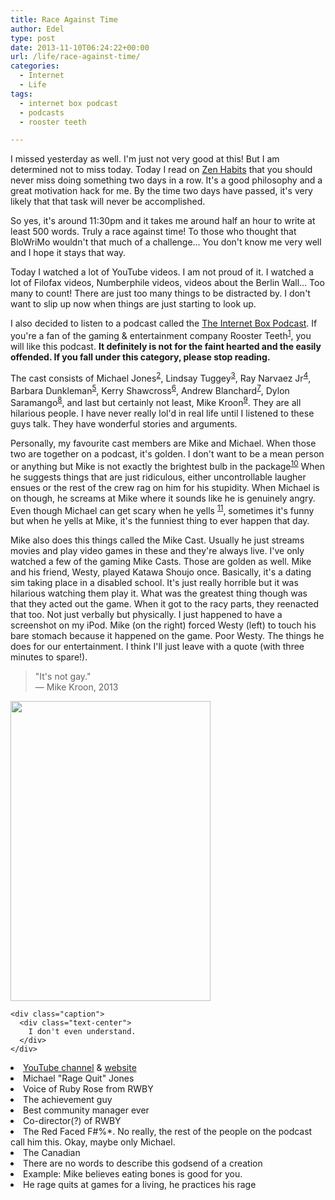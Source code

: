 ```yaml
---
title: Race Against Time
author: Edel
type: post
date: 2013-11-10T06:24:22+00:00
url: /life/race-against-time/
categories:
  - Internet
  - Life
tags:
  - internet box podcast
  - podcasts
  - rooster teeth

---
```

I missed yesterday as well. I'm just not very good at this! But I am determined not to miss today. Today I read on [Zen Habits][1] that you should never miss doing something two days in a row. It's a good philosophy and a great motivation hack for me. By the time two days have passed, it's very likely that that task will never be accomplished.

So yes, it's around 11:30pm and it takes me around half an hour to write at least 500 words. Truly a race against time! To those who thought that BloWriMo wouldn't that much of a challenge&#8230; You don't know me very well and I hope it stays that way.

Today I watched a lot of YouTube videos. I am not proud of it. I watched a lot of Filofax videos, Numberphile videos, videos about the Berlin Wall&#8230; Too many to count! There are just too many things to be distracted by. I don't want to slip up now when things are just starting to look up.

I also decided to listen to a podcast called the [The Internet Box Podcast][2]. If you're a fan of the gaming & entertainment company Rooster Teeth<sup class="footnote"><a href="#foot_ajs-fn-id_1-126" id="back_ajs-fn-id_1-126">1</a></sup>, you will like this podcast. **It definitely is not for the faint hearted and the easily offended. If you fall under this category, please stop reading.**

The cast consists of Michael Jones<sup class="footnote"><a href="#foot_ajs-fn-id_2-126" id="back_ajs-fn-id_2-126">2</a></sup>, Lindsay Tuggey<sup class="footnote"><a href="#foot_ajs-fn-id_3-126" id="back_ajs-fn-id_3-126">3</a></sup>, Ray Narvaez Jr<sup class="footnote"><a href="#foot_ajs-fn-id_4-126" id="back_ajs-fn-id_4-126">4</a></sup>, Barbara Dunkleman<sup class="footnote"><a href="#foot_ajs-fn-id_5-126" id="back_ajs-fn-id_5-126">5</a></sup>, Kerry Shawcross<sup class="footnote"><a href="#foot_ajs-fn-id_6-126" id="back_ajs-fn-id_6-126">6</a></sup>, Andrew Blanchard<sup class="footnote"><a href="#foot_ajs-fn-id_7-126" id="back_ajs-fn-id_7-126">7</a></sup>, Dylon Saramango<sup class="footnote"><a href="#foot_ajs-fn-id_8-126" id="back_ajs-fn-id_8-126">8</a></sup>, and last but certainly not least, Mike Kroon<sup class="footnote"><a href="#foot_ajs-fn-id_9-126" id="back_ajs-fn-id_9-126">9</a></sup>. They are all hilarious people. I have never really lol'd in real life until I listened to these guys talk. They have wonderful stories and arguments.

Personally, my favourite cast members are Mike and Michael. When those two are together on a podcast, it's golden. I don't want to be a mean person or anything but Mike is not exactly the brightest bulb in the package<sup class="footnote"><a href="#foot_ajs-fn-id_10-126" id="back_ajs-fn-id_10-126">10</a></sup> When he suggests things that are just ridiculous, either uncontrollable laugher ensues or the rest of the crew rag on him for his stupidity. When Michael is on though, he screams at Mike where it sounds like he is genuinely angry. Even though Michael can get scary when he yells <sup class="footnote"><a href="#foot_ajs-fn-id_11-126" id="back_ajs-fn-id_11-126">11</a></sup>, sometimes it's funny but when he yells at Mike, it's the funniest thing to ever happen that day.

Mike also does this things called the Mike Cast. Usually he just streams movies and play video games in these and they're always live. I've only watched a few of the gaming Mike Casts. Those are golden as well. Mike and his friend, Westy, played Katawa Shoujo once. Basically, it's a dating sim taking place in a disabled school. It's just really horrible but it was hilarious watching them play it. What was the greatest thing though was that they acted out the game. When it got to the racy parts, they reenacted that too. Not just verbally but physically. I just happened to have a screenshot on my iPod. Mike (on the right) forced Westy (left) to touch his bare stomach because it happened on the game. Poor Westy. The things he does for our entertainment. I think I'll just leave with a quote (with three minutes to spare!).

> "It's not gay."  
> &mdash; Mike Kroon, 2013

<div class="center-block">
  <div class="media">
    <img src="http://scattered.me/wp-content/uploads/2013/11/20131109-2354031.jpg" width="320px" height="480px" class="img-responsive" /></p> 
    
    <div class="caption">
      <div class="text-center">
        I don't even understand.
      </div>
    </div>
  </div>
</div>


  <li>
    <a id="foot_ajs-fn-id_1-126"></a><a href="http://youtube.com/RoosterTeeth">YouTube channel</a> & <a href="http://roosterteeth.com">website</a>&nbsp;&nbsp;<a class="ajs-back-link" href="#back_ajs-fn-id_1-126"></a>
  </li>
  <li>
    <a id="foot_ajs-fn-id_2-126"></a>Michael "Rage Quit" Jones&nbsp;&nbsp;<a class="ajs-back-link" href="#back_ajs-fn-id_2-126"></a>
  </li>
  <li>
    <a id="foot_ajs-fn-id_3-126"></a>Voice of Ruby Rose from RWBY&nbsp;&nbsp;<a class="ajs-back-link" href="#back_ajs-fn-id_3-126"></a>
  </li>
  <li>
    <a id="foot_ajs-fn-id_4-126"></a>The achievement guy&nbsp;&nbsp;<a class="ajs-back-link" href="#back_ajs-fn-id_4-126"></a>
  </li>
  <li>
    <a id="foot_ajs-fn-id_5-126"></a>Best community manager ever&nbsp;&nbsp;<a class="ajs-back-link" href="#back_ajs-fn-id_5-126"></a>
  </li>
  <li>
    <a id="foot_ajs-fn-id_6-126"></a>Co-director(?) of RWBY&nbsp;&nbsp;<a class="ajs-back-link" href="#back_ajs-fn-id_6-126"></a>
  </li>
  <li>
    <a id="foot_ajs-fn-id_7-126"></a>The Red Faced F#%*. No really, the rest of the people on the podcast call him this. Okay, maybe only Michael.&nbsp;&nbsp;<a class="ajs-back-link" href="#back_ajs-fn-id_7-126"></a>
  </li>
  <li>
    <a id="foot_ajs-fn-id_8-126"></a>The Canadian&nbsp;&nbsp;<a class="ajs-back-link" href="#back_ajs-fn-id_8-126"></a>
  </li>
  <li>
    <a id="foot_ajs-fn-id_9-126"></a>There are no words to describe this godsend of a creation&nbsp;&nbsp;<a class="ajs-back-link" href="#back_ajs-fn-id_9-126"></a>
  </li>
  <li>
    <a id="foot_ajs-fn-id_10-126"></a>Example: Mike believes eating bones is good for you.&nbsp;&nbsp;<a class="ajs-back-link" href="#back_ajs-fn-id_10-126"></a>
  </li>
  <li>
    <a id="foot_ajs-fn-id_11-126"></a>He rage quits at games for a living, he practices his rage&nbsp;&nbsp;<a class="ajs-back-link" href="#back_ajs-fn-id_11-126"></a>
  </li>


<div id="ajs-fn-id_1-126" style="display:none;margin:0;" class="ajs-footnote-popup">
  <div>
    <a href="http://youtube.com/RoosterTeeth">YouTube channel</a> & <a href="http://roosterteeth.com">website</a>
  </div>
</div>

<div id="ajs-fn-id_2-126" style="display:none;margin:0;" class="ajs-footnote-popup">
  <div>
    Michael "Rage Quit" Jones
  </div>
</div>

<div id="ajs-fn-id_3-126" style="display:none;margin:0;" class="ajs-footnote-popup">
  <div>
    Voice of Ruby Rose from RWBY
  </div>
</div>

<div id="ajs-fn-id_4-126" style="display:none;margin:0;" class="ajs-footnote-popup">
  <div>
    The achievement guy
  </div>
</div>

<div id="ajs-fn-id_5-126" style="display:none;margin:0;" class="ajs-footnote-popup">
  <div>
    Best community manager ever
  </div>
</div>

<div id="ajs-fn-id_6-126" style="display:none;margin:0;" class="ajs-footnote-popup">
  <div>
    Co-director(?) of RWBY
  </div>
</div>

<div id="ajs-fn-id_7-126" style="display:none;margin:0;" class="ajs-footnote-popup">
  <div>
    The Red Faced F#%*. No really, the rest of the people on the podcast call him this. Okay, maybe only Michael.
  </div>
</div>

<div id="ajs-fn-id_8-126" style="display:none;margin:0;" class="ajs-footnote-popup">
  <div>
    The Canadian
  </div>
</div>

<div id="ajs-fn-id_9-126" style="display:none;margin:0;" class="ajs-footnote-popup">
  <div>
    There are no words to describe this godsend of a creation
  </div>
</div>

<div id="ajs-fn-id_10-126" style="display:none;margin:0;" class="ajs-footnote-popup">
  <div>
    Example: Mike believes eating bones is good for you.
  </div>
</div>

<div id="ajs-fn-id_11-126" style="display:none;margin:0;" class="ajs-footnote-popup">
  <div>
    He rage quits at games for a living, he practices his rage
  </div>
</div>

 [1]: http://zenhabits.com
 [2]: http://internetboxpodcast.com